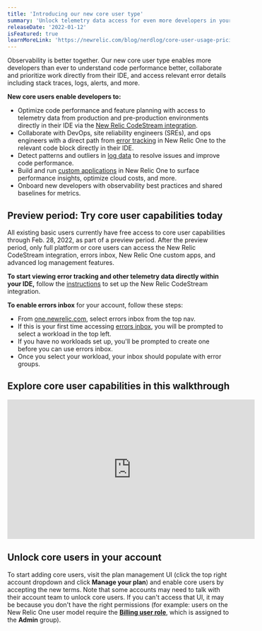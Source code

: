 ```yaml
---
title: 'Introducing our new core user type' 
summary: 'Unlock telemetry data access for even more developers in your org' 
releaseDate: '2022-01-12' 
isFeatured: true
learnMoreLink: 'https://newrelic.com/blog/nerdlog/core-user-usage-pricing' 
---
```


Observability is better together. Our new core user type enables more developers than ever to understand code performance better, collaborate and prioritize work directly from their IDE, and access relevant error details including stack traces, logs, alerts, and more.

**New core users enable developers to:** 
* Optimize code performance and feature planning with access to telemetry data from production and pre-production environments directly in their IDE via the [New Relic CodeStream integration](https://newrelic.com/codestream). 
* Collaborate with DevOps, site reliability engineers (SREs), and ops engineers with a direct path from [error tracking](https://newrelic.com/platform/errors-inbox) in New Relic One to the relevant code block directly in their IDE.
* Detect patterns and outliers in [log data](https://one.newrelic.com/launcher/logger.log-launcher?platform[accountId]=3386328&platform[timeRange][duration]=1800000&platform[$isFallbackTimeRange]=true&state=18f8ab72-f351-81d7-8b9d-d0a44b5b94a3) to resolve issues and improve code performance. 
* Build and run [custom applications](https://docs.newrelic.com/docs/new-relic-one/use-new-relic-one/build-new-relic-one/build-custom-new-relic-one-application) in New Relic One to surface performance insights, optimize cloud costs, and more. 
* Onboard new developers with observability best practices and shared baselines for metrics.

## Preview period: Try core user capabilities today

All existing basic users currently have free access to core user capabilities through Feb. 28, 2022, as part of a preview period. After the preview period, only full platform or core users can access the New Relic CodeStream integration, errors inbox, New Relic One custom apps, and advanced log management features.

**To start viewing error tracking and other telemetry data directly within your IDE,** follow the [instructions](https://newrelic.com/codestream) to set up the New Relic CodeStream integration.

**To enable errors inbox** for your account, follow these steps: 
* From [one.newrelic.com](one.newrelic.com), select errors inbox from the top nav.
* If this is your first time accessing [errors inbox](https://one.newrelic.com/launcher/errors-inbox.launcher?platform[accountId]=3386328&platform[timeRange][duration]=86400000&platform[$isFallbackTimeRange]=true&state=49e6d628-79ac-7022-1689-a6a6b7673f54), you will be prompted to select a workload in the top left.
* If you have no workloads set up, you'll be prompted to create one before you can use errors inbox.
* Once you select your workload, your inbox should populate with error groups.

## Explore core user capabilities in this walkthrough 

<iframe width="560" height="315" src="https://www.youtube.com/embed/04JP0ky_hjI" frameborder="0" allow="accelerometer; autoplay; clipboard-write; encrypted-media; gyroscope; picture-in-picture" allowfullscreen></iframe>

## Unlock core users in your account
To start adding core users, visit the plan management UI (click the top right account dropdown and click **Manage your plan**) and enable core users by accepting the new terms. Note that some accounts may need to talk with their account team to unlock core users. If you can't access that UI, it may be because you don't have the right permissions (for example: users on the New Relic One user model require the [**Billing user role**](/docs/accounts/accounts-billing/new-relic-one-user-management/user-management-concepts/#roles), which is assigned to the **Admin** group). 





